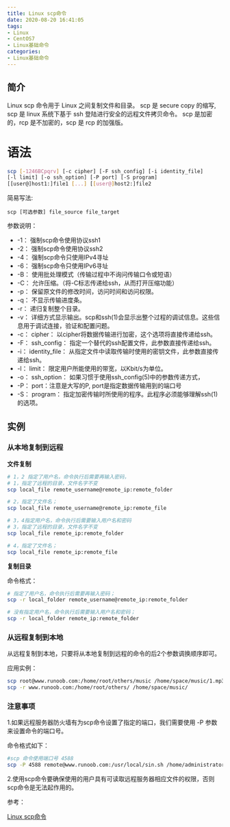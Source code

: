 ```yaml
---
title: Linux scp命令
date: 2020-08-20 16:41:05
tags:
- Linux
- CentOS7
- Linux基础命令
categories:
- Linux基础命令
---
```


## 简介

Linux scp 命令用于 Linux 之间复制文件和目录。
scp 是 secure copy 的缩写, scp 是 linux 系统下基于 ssh 登陆进行安全的远程文件拷贝命令。
scp 是加密的，rcp 是不加密的，scp 是 rcp 的加强版。

# 语法

```sh
scp [-1246BCpqrv] [-c cipher] [-F ssh_config] [-i identity_file]
[-l limit] [-o ssh_option] [-P port] [-S program]
[[user@]host1:]file1 [...] [[user@]host2:]file2
```

简易写法:

`scp [可选参数] file_source file_target`

参数说明：

* -1： 强制scp命令使用协议ssh1
* -2： 强制scp命令使用协议ssh2
* -4： 强制scp命令只使用IPv4寻址
* -6： 强制scp命令只使用IPv6寻址
* -B： 使用批处理模式（传输过程中不询问传输口令或短语）
* -C： 允许压缩。（将-C标志传递给ssh，从而打开压缩功能）
* -p： 保留原文件的修改时间，访问时间和访问权限。
* -q： 不显示传输进度条。
* -r： 递归复制整个目录。
* -v： 详细方式显示输出。scp和ssh(1)会显示出整个过程的调试信息。这些信息用于调试连接，验证和配置问题。
* -c： cipher： 以cipher将数据传输进行加密，这个选项将直接传递给ssh。
* -F： ssh_config： 指定一个替代的ssh配置文件，此参数直接传递给ssh。
* -i： identity_file： 从指定文件中读取传输时使用的密钥文件，此参数直接传递给ssh。
* -l： limit： 限定用户所能使用的带宽，以Kbit/s为单位。
* -o： ssh_option： 如果习惯于使用ssh_config(5)中的参数传递方式，
* -P： port：注意是大写的P, port是指定数据传输用到的端口号
* -S： program： 指定加密传输时所使用的程序。此程序必须能够理解ssh(1)的选项。

## 实例

### 从本地复制到远程

**文件复制**

```sh
# 1，2 指定了用户名，命令执行后需要再输入密码，
# 1，指定了远程的目录，文件名字不变
scp local_file remote_username@remote_ip:remote_folder

# 2，指定了文件名；
scp local_file remote_username@remote_ip:remote_file

# 3，4指定用户名，命令执行后需要输入用户名和密码
# 3，指定了远程的目录，文件名字不变
scp local_file remote_ip:remote_folder

# 4，指定了文件名；
scp local_file remote_ip:remote_file
```

**复制目录**

命令格式：

```sh
# 指定了用户名，命令执行后需要再输入密码；
scp -r local_folder remote_username@remote_ip:remote_folder

# 没有指定用户名，命令执行后需要输入用户名和密码；
scp -r local_folder remote_ip:remote_folder 
```

### 从远程复制到本地

从远程复制到本地，只要将从本地复制到远程的命令的后2个参数调换顺序即可。

应用实例：

```sh
scp root@www.runoob.com:/home/root/others/music /home/space/music/1.mp3 
scp -r www.runoob.com:/home/root/others/ /home/space/music/
```

### 注意事项

1.如果远程服务器防火墙有为scp命令设置了指定的端口，我们需要使用 -P 参数来设置命令的端口号。

命令格式如下：

```sh
#scp 命令使用端口号 4588
scp -P 4588 remote@www.runoob.com:/usr/local/sin.sh /home/administrator
```

2.使用scp命令要确保使用的用户具有可读取远程服务器相应文件的权限，否则scp命令是无法起作用的。

参考：

[Linux scp命令](https://www.runoob.com/linux/linux-comm-scp.html)